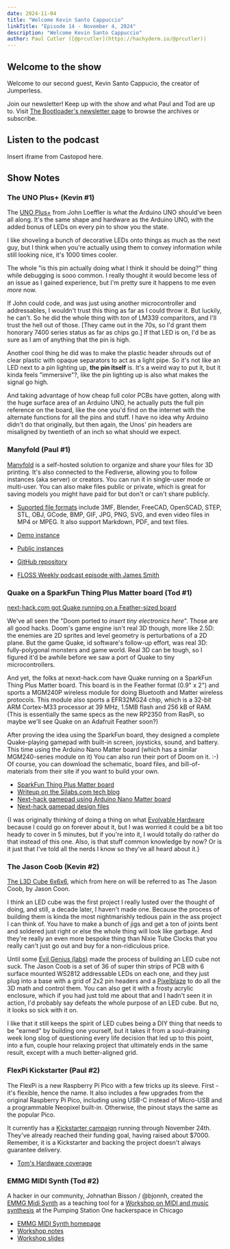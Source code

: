 ```yaml
---
date: 2024-11-04
title: "Welcome Kevin Santo Cappuccio"
linkTitle: "Episode 14 - November 4, 2024"
description: "Welcome Kevin Santo Cappuccio"
author: Paul Cutler ([@prcutler](https://hachyderm.io/@prcutler))
---
```


## Welcome to the show

Welcome to our second guest, Kevin Santo Cappucio, the creator of Jumperless.

Join our newsletter!  Keep up with the show and what Paul and Tod are up to.  Visit [The Bootloader's newsletter page](https://buttondown.com/thebootloader) to browse the archives or subscribe.

## Listen to the podcast

Insert iframe from Castopod here.

## Show Notes

### The UNO Plus+ (Kevin #1)


The [UNO Plus+](https://hackaday.io/project/189785-uno-plus) from John Loeffler is what the Arduino UNO should've 
been all along. It's the same shape and hardware as the Arduino UNO, with the added bonus of LEDs on every pin to 
show you the state.

I like shoveling a bunch of decorative LEDs onto things as much as the next guy, but I think when you're actually 
using them to convey information while still looking nice, it's 1000 times cooler. 

The whole "is this pin actually doing what I think it should be doing?" thing while debugging is sooo common. 
I really thought it would become less of an issue as I gained experience, but I'm pretty sure it happens to me 
even *more* now. 

If John could code, and was just using another microcontroller and addressables, I wouldn't trust this thing as
far as I could throw it. But luckily, he can't. So he did the whole thing with *ton* of LM339 comparitors, 
and I'll trust the hell out of those. [They came out in the 70s, so I'd grant them honorary 7400 series status as 
far as chips go.] If that LED is on, I'd be as sure as I am of anything that the pin is high.

Another cool thing he did was to make the plastic header shrouds out of clear plastic with opaque separators 
to act as a light pipe. So it's not like an LED next to a pin lighting up, **the pin itself** is. It's a weird 
way to put it, but it kinda feels "immersive"?, like the pin lighting up is also what makes the signal go high.

And taking advantage of how cheap full color PCBs have gotten, along with the huge surface area of an Arduino UNO, 
he actually puts the full pin reference on the board, like the one you'd find on the internet with the alternate 
functions for all the pins and stuff. I have no idea why Arduino didn't do that originally, but then again, 
the Unos' pin headers are misaligned by twentieth of an inch so what should we expect.



### Manyfold (Paul #1)

[Manyfold](https://manyfold.app) is a self-hosted solution to organize and share your files for 3D
printing.  It's also connected to the Fediverse, allowing you to follow instances (aka server) or
creators.  You can run it in single-user mode or multi-user.  You can also make files public or private,
which is great for saving models you might have paid for but don't or can't share publicly.

* [Suported file formats](https://manyfold.app/manual/supported_formats.html) include 3MF, Blender,
FreeCAD, OpenSCAD, STEP, STL, OBJ, GCode, BMP, GIF, JPG, PNG, SVG, and even video files in MP4 or MPEG.
It also support Markdown, PDF, and text files.

* [Demo instance](https://try.manyfold.app)
* [Public instances](https://manyfold.app/instances.html)
* [GitHub repository](https://github.com/manyfold3d/manyfold)
* [FLOSS Weekly podcast episode with James Smith](https://hackaday.com/2024/10/23/floss-weekly-episode-806-manyfold-the-dopamine-of-open-source/)


### Quake on a SparkFun Thing Plus Matter board (Tod #1)

[next-hack.com got Quake running on a Feather-sized board](https://next-hack.com/index.php/2024/09/22/quake-port-to-sparkfun-and-arduino-nano-matter-boards-using-only-276-kb-ram/)

We've all seen the "Doom ported to *insert tiny electronics here*". Those are all
good hacks. Doom's game engine isn't real 3D though, more like 2.5D:
the enemies are 2D sprites and level geometry is perturbations of a 2D plane.
But the game Quake, id software's follow-up effort, was real 3D:
fully-polygonal monsters and game world.
Real 3D can be tough, so I figured it'd be awhile before we saw a port of Quake to tiny microcontrollers.

And yet, the folks at nexxt-hack.com have Quake running on a SparkFun Thing Plus Matter board.
This board is in the Feather format (0.9" x 2") and sports a MGM240P wireless module
for doing Bluetooth and Matter wireless protocols. This module also sports a EFR32MG24 chip,
which is a 32-bit ARM Cortex-M33 processor at 39 MHz, 1.5MB flash and 256 kB of RAM.
(This is essentially the same specs as the new RP2350 from RasPi, so maybe we'll see Quake on an
Adafruit Feather soon?)

After proving the idea using the SparkFun board, they designed a complete Quake-playing
gamepad with built-in screen, joysticks, sound, and battery.
This time using the Arduino Nano Matter board (which has a similar MGM240-series module on it)
You can also run their port of Doom on it. :-)  Of course, you can download the schematic,
board files, and bill-of-materials from their site if you want to build your own.

* [SparkFun Thing Plus Matter board](https://www.sparkfun.com/products/20270)
* [Writeup on the Silabs.com tech blog](https://community.silabs.com/s/share/a5UVm000000Vi1ZMAS/quake-ported-to-arduino-nano-matter-and-sparkfun-thing-plus-matter-boards?language=en_US)
* [Next-hack gamepad using Arduino Nano Matter board](https://next-hack.com/index.php/2024/09/21/the-gamepad-an-open-source-diy-handheld-gaming-console/)
* [Next-hack gamepad design files](https://github.com/next-hack/TheGamepadDesignFiles)



{I was originally thinking of doing a thing on what [Evolvable Hardware](https://evolvablehardware.org/history.html) 
because I could go on forever about it, but I was worried it could be a bit too heady to cover in 5 minutes, 
but if you're into it, I would totally do rather do that instead of this one. Also, is that stuff common knowledge
by now? Or is it just that I've told all the nerds I know so they've all heard about it.}

### The Jason Coob (Kevin #2)

[The L3D Cube 6x6x6](https://www.evilgeniuslabs.org/l3d-cube-6x6x6), which from here on will be referred to as 
The Jason Coob, by Jason Coon.

I think an LED cube was the first project I really lusted over the thought of doing, and still, a decade later, 
I haven't made one. Because the process of building them is kinda the most nightmarishly tedious pain in the ass 
project I can think of. You have to make a bunch of jigs and get a ton of joints bent and soldered just right or 
else the whole thing will look like garbage. And they're really an even more bespoke thing than Nixie Tube Clocks 
that you really can't just go out and buy for a non-ridiculous price.

Until some [Evil Genius (labs)](https://www.evilgeniuslabs.org/) made the process of building an LED cube not suck. 
The Jason Coob is a set of 36 of super thin strips of PCB with 6 surface mounted WS2812 addressable LEDs on each one, 
and they just plug into a base with a grid of 2x2 pin headers and a [Pixelblaze](https://electromage.com/pixelblaze) 
to do all the 3D math and control them. You can also get it with a frosty acrylic enclosure, which if you had just 
told me about that and I hadn't seen it in action, I'd probably say defeats the whole purpose of an LED cube. 
But no, it looks so sick with it on.

I like that it still keeps the spirit of LED cubes being a DIY thing that needs to be "earned" by building one 
yourself, but it takes it from a soul-draining week long slog of questioning every life decision that led up to this 
point, into a fun, couple hour relaxing project that ultimately ends in the same result, except with a much 
better-aligned grid.


### FlexPi Kickstarter (Paul #2)

The FlexPi is a new Raspberry Pi Pico with a few tricks up its sleeve.  First - it's flexible,
hence the name.  It also includes a few upgrades from the original Raspberry Pi Pico, including
using USB-C instead of Micro-USB and a programmable Neopixel built-in.  Otherwise, the pinout stays
the same as the popular Pico.

It currently has a [Kickstarter campaign](https://www.kickstarter.com/projects/top-diy/flexico-flexible-raspberry-pi-pico)
running through November 24th.  They've already reached their funding goal, having raised about $7000.
Remember, it is a Kickstarter and backing the project doesn't always guarantee delivery.

* [Tom's Hardware coverage](https://www.tomshardware.com/raspberry-pi/flexpi-kickstarter-promises-flexible-raspberry-pi-pico-with-a-few-upgrades?utm_source=pocket_shared)


### EMMG MIDI Synth (Tod #2)

A hacker in our community, Johnathan Bisson / @bjonnh, created the
[EMMG Midi Synth](https://www.bjonnh.net/project/emmg_midi_synth_controller/) as
a teaching tool for a [Workshop on MIDI and music synthesis](https://github.com/bjonnh/2024_emmg_workshop_midi) at the
Pumping Station One hackerspace in Chicago

* [EMMG MIDI Synth homepage](https://www.bjonnh.net/project/emmg_midi_synth_controller/)
* [Workshop notes](https://github.com/bjonnh/2024_emmg_workshop_midi)
* [Workshop slides](https://bjonnh.github.io/2024_emmg_workshop_midi/presentation/#/)
